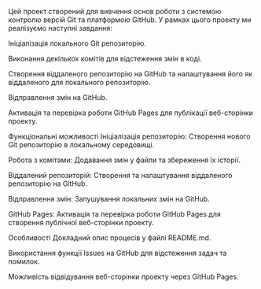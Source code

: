 Цей проект створений для вивчення основ роботи з системою контролю версій Git та платформою GitHub. У рамках цього проекту ми реалізуємо наступні завдання:

Ініціалізація локального Git репозиторію.

Виконання декількох комітів для відстеження змін в коді.

Створення віддаленого репозиторію на GitHub та налаштування його як віддаленого для локального репозиторію.

Відправлення змін на GitHub.

Активація та перевірка роботи GitHub Pages для публікації веб-сторінки проекту.

Функціональні можливості
Ініціалізація репозиторію: Створення нового Git репозиторію в локальному середовищі.

Робота з комітами: Додавання змін у файли та збереження їх історії.

Віддалений репозиторій: Створення та налаштування віддаленого репозиторію на GitHub.

Відправлення змін: Запушування локальних змін на GitHub.

GitHub Pages: Активація та перевірка роботи GitHub Pages для створення публічної веб-сторінки проекту.

Особливості
Докладний опис процесів у файлі README.md.

Використання функції Issues на GitHub для відстеження задач та помилок.

Можливість відвідування веб-сторінки проекту через GitHub Pages.
